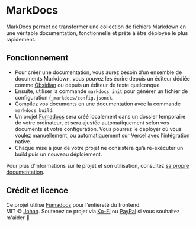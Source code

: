 # MarkDocs

MarkDocs permet de transformer une collection de fichiers Markdown en une véritable documentation, fonctionnelle et prête à être déployée le plus rapidement.

## Fonctionnement

- Pour créer une documentation, vous aurez besoin d’un ensemble de documents Markdown, vous pouvez les écrire depuis un éditeur dédiée comme [Obsidian](https://obsidian.md) ou depuis un éditeur de texte quelconque.
- Ensuite, utiliser la commande `markdocs init` pour générer un fichier de configuration (`_markdocs/config.jsonc`).
- Compilez vos documents en une documentation avec la commande `markdocs build`.
- Un projet [Fumadocs](https://fumadocs.vercel.app/) sera créé localement dans un dossier temporaire de votre ordinateur, et sera ajustée automatiquement selon vos documents et votre configuration. Vous pourrez le déployer où vous voulez manuellement, ou automatiquement sur Vercel avec l’intégration native.
- Chaque mise à jour de votre projet ne consistera qu’à ré-exécuter un build puis un nouveau déploiement.

Pour plus d’informations sur le projet et son utilisation, consultez [sa propre documentation](https://markdocs.johanstick.fr).

## Crédit et licence

Ce projet utilise [Fumadocs](https://github.com/fuma-nama/fumadocs) pour l’entièreté du frontend.  
MIT © [Johan](https://johanstick.fr). Soutenez ce projet via [Ko-Fi](https://ko-fi.com/johan_stickman) ou [PayPal](https://paypal.me/moipastoii) si vous souhaitez m'aider 💙